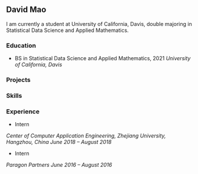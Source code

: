 ## David Mao

I am currently a student at University of California, Davis, double majoring in Statistical Data Science and Applied Mathematics.

### Education

* BS in Statistical Data Science and Applied Mathematics, 2021
*University of California, Davis*

### Projects

### Skills

### Experience

* Intern

*Center of Computer Application Engineering, Zhejiang University, Hangzhou, China*
*June 2018 – August 2018*

* Intern

*Paragon Partners*
*June 2016 – August 2016*